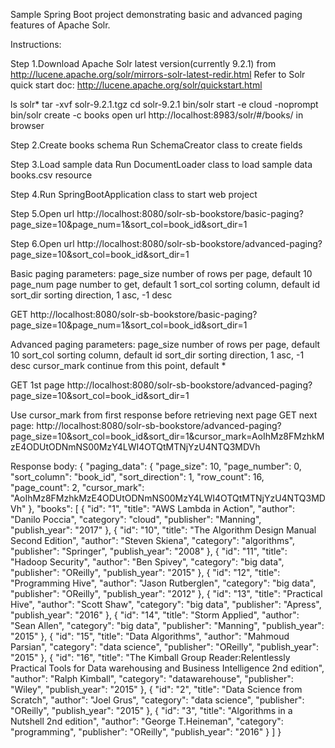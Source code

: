 Sample Spring Boot project demonstrating basic and advanced paging features of Apache Solr.

Instructions:

Step 1.Download Apache Solr latest version(currently 9.2.1) from http://lucene.apache.org/solr/mirrors-solr-latest-redir.html
Refer to Solr quick start doc: http://lucene.apache.org/solr/quickstart.html

ls solr*
tar -xvf solr-9.2.1.tgz
cd solr-9.2.1
bin/solr start -e cloud -noprompt
bin/solr create -c books
open url http://localhost:8983/solr/#/books/ in browser


Step 2.Create books schema
Run SchemaCreator class to create fields

Step 3.Load sample data
Run DocumentLoader class to load sample data books.csv resource

Step 4.Run SpringBootApplication class to start web project

Step 5.Open url http://localhost:8080/solr-sb-bookstore/basic-paging?page_size=10&page_num=1&sort_col=book_id&sort_dir=1

Step 6.Open url http://localhost:8080/solr-sb-bookstore/advanced-paging?page_size=10&sort_col=book_id&sort_dir=1


Basic paging parameters:
page_size number of rows per page, default 10
page_num page number to get, default 1
sort_col sorting column, default id
sort_dir sorting direction, 1 asc, -1 desc

GET http://localhost:8080/solr-sb-bookstore/basic-paging?page_size=10&page_num=1&sort_col=book_id&sort_dir=1


Advanced paging parameters:
page_size number of rows per page, default 10
sort_col sorting column, default id
sort_dir sorting direction, 1 asc, -1 desc
cursor_mark continue from this point, default *

GET 1st page http://localhost:8080/solr-sb-bookstore/advanced-paging?page_size=10&sort_col=book_id&sort_dir=1

Use cursor_mark from first response before retrieving next page
GET next page: http://localhost:8080/solr-sb-bookstore/advanced-paging?page_size=10&sort_col=book_id&sort_dir=1&cursor_mark=AoIhMz8FMzhkMzE4ODUtODNmNS00MzY4LWI4OTQtMTNjYzU4NTQ3MDVh

Response body:
{
  "paging_data": {
    "page_size": 10,
    "page_number": 0,
    "sort_column": "book_id",
    "sort_direction": 1,
    "row_count": 16,
    "page_count": 2,
    "cursor_mark": "AoIhMz8FMzhkMzE4ODUtODNmNS00MzY4LWI4OTQtMTNjYzU4NTQ3MDVh"
  },
  "books": [
    {
      "id": "1",
      "title": "AWS Lambda in Action",
      "author": "Danilo Poccia",
      "category": "cloud",
      "publisher": "Manning",
      "publish_year": "2017"
    },
    {
      "id": "10",
      "title": "The Algorithm Design Manual Second Edition",
      "author": "Steven Skiena",
      "category": "algorithms",
      "publisher": "Springer",
      "publish_year": "2008"
    },
    {
      "id": "11",
      "title": "Hadoop Security",
      "author": "Ben Spivey",
      "category": "big data",
      "publisher": "OReilly",
      "publish_year": "2015"
    },
    {
      "id": "12",
      "title": "Programming Hive",
      "author": "Jason Rutberglen",
      "category": "big data",
      "publisher": "OReilly",
      "publish_year": "2012"
    },
    {
      "id": "13",
      "title": "Practical Hive",
      "author": "Scott Shaw",
      "category": "big data",
      "publisher": "Apress",
      "publish_year": "2016"
    },
    {
      "id": "14",
      "title": "Storm Applied",
      "author": "Sean Allen",
      "category": "big data",
      "publisher": "Manning",
      "publish_year": "2015"
    },
    {
      "id": "15",
      "title": "Data Algorithms",
      "author": "Mahmoud Parsian",
      "category": "data science",
      "publisher": "OReilly",
      "publish_year": "2015"
    },
    {
      "id": "16",
      "title": "The Kimball Group Reader:Relentlessly Practical Tools for Data warehousing and Business Intelligence 2nd edition",
      "author": "Ralph Kimball",
      "category": "datawarehouse",
      "publisher": "Wiley",
      "publish_year": "2015"
    },
    {
      "id": "2",
      "title": "Data Science from Scratch",
      "author": "Joel Grus",
      "category": "data science",
      "publisher": "OReilly",
      "publish_year": "2015"
    },
    {
      "id": "3",
      "title": "Algorithms in a Nutshell 2nd edition",
      "author": "George T.Heineman",
      "category": "programming",
      "publisher": "OReilly",
      "publish_year": "2016"
    }
  ]
}
